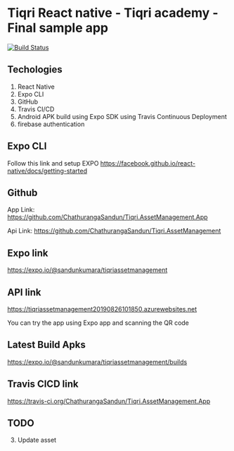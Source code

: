 # Tiqri React native  - Tiqri academy - Final sample app 
[![Build Status](https://travis-ci.org/ChathurangaSandun/Tiqri.AssetManagement.App.svg?branch=master)](https://travis-ci.org/ChathurangaSandun/Tiqri.AssetManagement.App)

## Techologies
1. React Native
2. Expo CLI
3. GitHub
4. Travis CI/CD  
5. Android APK build using Expo SDK using Travis Continuous Deployment
6. firebase authentication

## Expo CLI
Follow this link and setup EXPO https://facebook.github.io/react-native/docs/getting-started

## Github 
App Link: https://github.com/ChathurangaSandun/Tiqri.AssetManagement.App

Api Link: https://github.com/ChathurangaSandun/Tiqri.AssetManagement

## Expo link 
https://expo.io/@sandunkumara/tiqriassetmanagement

## API link
https://tiqriassetmanagement20190826101850.azurewebsites.net

You can try the app using Expo app and scanning the QR code

## Latest Build Apks
https://expo.io/@sandunkumara/tiqriassetmanagement/builds

## Travis CICD link
https://travis-ci.org/ChathurangaSandun/Tiqri.AssetManagement.App

## TODO
3. Update asset





